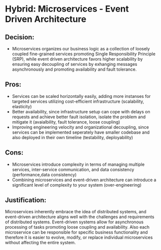 # Hybrid: Microservices - Event Driven Architecture 

## Decision: 

- Microservices organizes our business logic as a collection of loosely coupled fine-grained services promoting
Single Responsibility Principle (SRP), while event driven architecture favors higher scalability by ensuring
easy decoupling of services by exhanging messages asynchronously and promoting availability and fault tolerance.

## Pros:

- Services can be scaled horizontally easily, adding more instanses for targeted services utilizing cost-efficient infrastructure (scalability, elasticity)
- Better availability, since infrastructure setup can cope with delays on requests and achieve better fault isolation, isolate the problem and mitigate it (avaialbility, fault tolerance, loose coupling)
- Improving engineering velocity and organizational decoupling, since services can be implemented seperately have smaller codebase and also deployed in their own timeline (testability, deployability)

## Cons:

- Microservices introduce complexity in terms of managing multiple services, inter-service communication, and data consistency (performance,data consistency)
- Combining microservices and event-driven architecture can introduce a significant level of complexity to your system (over-engineering)

## Justification:

Microservices inherently embrace the idea of distributed systems, and event-driven architecture aligns well with the challenges and requirements of distributed systems.
Event-driven systems allow for asynchronous processing of tasks promoting loose coupling and availability. Also each microservice can be responsible for specific business functionality and therefore it is easier to evolve, modify, or replace individual microservices without affecting the entire system.